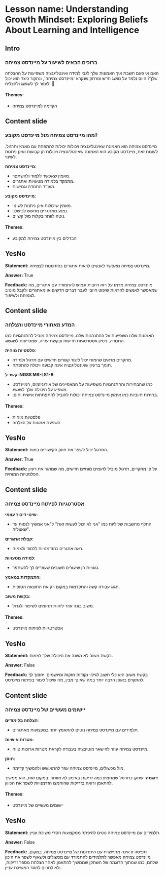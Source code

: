 # Lesson name: Understanding Growth Mindset: Exploring Beliefs About Learning and Intelligence

## Intro

### ברוכים הבאים לשיעור על מיינדסט צמיחה

האם אי פעם חשבת איך האמונות שלך לגבי למידה ואינטליגנציה משפיעות על ההצלחה שלך? היום נלמד על מושג חדש ומרתק שנקרא 'מיינדסט צמיחה', ונחקור כיצד הוא יכול לעזור לך לשגשג ולהצליח! 🌱

#### **Themes:**
- הקדמה למיינדסט צמיחה

## Content slide

### מהו מיינדסט צמיחה מול מיינדסט מקובע?

מיינדסט צמיחה הוא האמונה שאינטליגנציה ויכולות יכולות להתפתח עם מאמץ ותרגול. לעומת זאת, מיינדסט מקובע הוא האמונה שאינטליגנציה ויכולות הן קבועות ואינן ניתנות לשינוי.

**מיינדסט צמיחה**:
- מאמין שאפשר ללמוד ולהשתפר.
- מתמקד בלמידה מטעויות ואתגרים.
- מעודד התמדה וגמישות.

**מיינדסט מקובע**:
- מאמין שיכולות אינן ניתנות לשינוי.
- נמנע מאתגרים מחשש לכישלון.
- נוטה לוותר בקלות מול קשיים.

#### **Themes:**
- הבדלים בין מיינדסט צמיחה למקובע

## YesNo

**Statement:** מיינדסט צמיחה מאפשר לאנשים לראות אתגרים כהזדמנות לצמיחה.

**Answer:** True

**Feedback:**
מיינדסט צמיחה מרמז על רוח חיובית וגמיש להתמודד עם אתגרים, מה שמאפשר לאנשים להראות שיפוט חיובי לעבר דברים חדשים או מאתגרים ולקבל מוטיב לצמיחה ולשיפור.


## Content slide

### המדע מאחורי מיינדסט והצלחה

האמונות שלנו משפיעות על ההתנהגות שלנו. מיינדסט צמיחה מוביל להתנהגויות כמו התמדה, ניסיון אסטרטגיות חדשות ובקשת עזרה, שמסייעות לשגשוג.

**פלסטיות מוחית**:
- מחקרים מראים שהמוח יכול ליצור קשרים חדשים עם תרגול ולמידה.
- תומך ברעיון שאינטליגנציה אינה קבועה ויכולה להתפתח.

**קשר ל-NGSS MS-LS1-8**:
- כמו שהבחירות וההתנהגויות משפיעות על המאפיינים של אורגניזמים, המיינדסט משפיע על היכולת שלך לשגשג.
- בחירות חיוביות כמו אימוץ מיינדסט צמיחה יכולות להוביל להתפתחות אישית וחוסן.

#### **Themes:**
- פלסטיות מוחית
- השפעת אמונות על הצלחה

## YesNo

**Statement:** התרגול יכול לשפר את חוזק הקישורים במוח.

**Answer:** True

**Feedback:**
על פי מחקרים, תרגול מוביל לדגמים מוחיים חדשים, מה שמדגר את רעיון הפלסטיות המוחית.


## Content slide

### אסטרטגיות לפיתוח מיינדסט צמיחה

**שינוי דיבור עצמי**:
- החלף מחשבות שליליות כמו "אני לא יכול לעשות זאת" ל"אני אמשיך לנסות עד שאצליח".

**קבלת אתגרים**:
- ראה אתגרים כהזדמנויות ללמוד ולצמוח.

**למידה מטעויות**:
- טעויות הן שיעורים חשובים שעוזרים לך להשתפר.

**התמקדות במאמץ**:
- חגוג עבודה קשה והתקדמות במקום רק את התוצאה הסופית.

**בקשת משוב**:
- משוב בונה עוזר לזהות תחומים לשיפור ולגדול.

#### **Themes:**
- אסטרטגיות לפיתוח מיינדסט

## YesNo

**Statement:** בקשת משוב לא משנה את היכולת שלך לצמוח.

**Answer:** False

**Feedback:**
בקשת משוב היא כלי חשוב לגילוי נקודות חזקות ומיושמים. יחסוך לך להתקדם באופן הרבה יותר במה שאינך מבין, מה שיכול לעזור בפיתוח מיינדסט.


## Content slide

### יישומים מעשיים של מיינדסט צמיחה

**הצלחה בלימודים**:
- תלמידים עם מיינדסט צמיחה נוטים להתאמץ יותר במקצועות מאתגרים.

**מטרות אישיות**:
- מיינדסט צמיחה עוזר להישאר מוטיבציה בעבודה לקראת מטרות ארוכות טווח.

**חוסן**:
- מול מכשולים, מיינדסט צמיחה עוזר להתאושש ולהמשיך קדימה.

**דוגמה**:
שחקן כדורסל שמחמיץ כמה זריקות באימון לא מוותר. במקום זאת, הוא ממשיך להתאמן ורואה בזריקות שהוחמצו הזדמנויות לשפר את הכיוון.

#### **Themes:**
- יישומים מעשיים של מיינדסט

## YesNo

**Statement:** תלמידים עם מיינדסט צמיחה נוטים להיפתר ממקצועות חסרי משיכת עניין.

**Answer:** False

**Feedback:**
תפיסה זו אינה מתיישרת עם היתרונות של מיינדסט צמיחה. במקום, מיינדסט צמיחה מאפשר לתלמידים להתמודד עם מכשולים ולשאוף לשפר את היכון שלהם, כמו שמתוך הדוגמה של השחקן שממשיך להתאמן לאחר הצלחת מספר זריקות, ולא לתרום לחסר המשיכת עניין.

